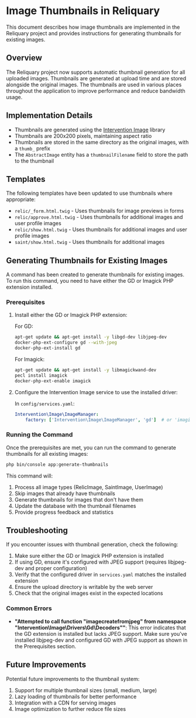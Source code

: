 # Image Thumbnails in Reliquary

This document describes how image thumbnails are implemented in the Reliquary project and provides instructions for generating thumbnails for existing images.

## Overview

The Reliquary project now supports automatic thumbnail generation for all uploaded images. Thumbnails are generated at upload time and are stored alongside the original images. The thumbnails are used in various places throughout the application to improve performance and reduce bandwidth usage.

## Implementation Details

- Thumbnails are generated using the [Intervention Image](https://image.intervention.io/) library
- Thumbnails are 200x200 pixels, maintaining aspect ratio
- Thumbnails are stored in the same directory as the original images, with a `thumb_` prefix
- The `AbstractImage` entity has a `thumbnailFilename` field to store the path to the thumbnail

## Templates

The following templates have been updated to use thumbnails where appropriate:

- `relic/_form.html.twig` - Uses thumbnails for image previews in forms
- `relic/approve.html.twig` - Uses thumbnails for additional images and user profile images
- `relic/show.html.twig` - Uses thumbnails for additional images and user profile images
- `saint/show.html.twig` - Uses thumbnails for additional images

## Generating Thumbnails for Existing Images

A command has been created to generate thumbnails for existing images. To run this command, you need to have either the GD or Imagick PHP extension installed.

### Prerequisites

1. Install either the GD or Imagick PHP extension:

   For GD:
   ```bash
   apt-get update && apt-get install -y libgd-dev libjpeg-dev
   docker-php-ext-configure gd --with-jpeg
   docker-php-ext-install gd
   ```

   For Imagick:
   ```bash
   apt-get update && apt-get install -y libmagickwand-dev
   pecl install imagick
   docker-php-ext-enable imagick
   ```

2. Configure the Intervention Image service to use the installed driver:

   In `config/services.yaml`:
   ```yaml
   Intervention\Image\ImageManager:
       factory: ['Intervention\Image\ImageManager', 'gd']  # or 'imagick'
   ```

### Running the Command

Once the prerequisites are met, you can run the command to generate thumbnails for all existing images:

```bash
php bin/console app:generate-thumbnails
```

This command will:
1. Process all image types (RelicImage, SaintImage, UserImage)
2. Skip images that already have thumbnails
3. Generate thumbnails for images that don't have them
4. Update the database with the thumbnail filenames
5. Provide progress feedback and statistics

## Troubleshooting

If you encounter issues with thumbnail generation, check the following:

1. Make sure either the GD or Imagick PHP extension is installed
2. If using GD, ensure it's configured with JPEG support (requires libjpeg-dev and proper configuration)
3. Verify that the configured driver in `services.yaml` matches the installed extension
4. Ensure the upload directory is writable by the web server
5. Check that the original images exist in the expected locations

### Common Errors

- **"Attempted to call function "imagecreatefromjpeg" from namespace "Intervention\Image\Drivers\Gd\Decoders""**: This error indicates that the GD extension is installed but lacks JPEG support. Make sure you've installed libjpeg-dev and configured GD with JPEG support as shown in the Prerequisites section.

## Future Improvements

Potential future improvements to the thumbnail system:

1. Support for multiple thumbnail sizes (small, medium, large)
2. Lazy loading of thumbnails for better performance
3. Integration with a CDN for serving images
4. Image optimization to further reduce file sizes
